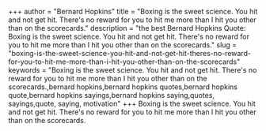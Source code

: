 +++
author = "Bernard Hopkins"
title = "Boxing is the sweet science. You hit and not get hit. There's no reward for you to hit me more than I hit you other than on the scorecards."
description = "the best Bernard Hopkins Quote: Boxing is the sweet science. You hit and not get hit. There's no reward for you to hit me more than I hit you other than on the scorecards."
slug = "boxing-is-the-sweet-science-you-hit-and-not-get-hit-theres-no-reward-for-you-to-hit-me-more-than-i-hit-you-other-than-on-the-scorecards"
keywords = "Boxing is the sweet science. You hit and not get hit. There's no reward for you to hit me more than I hit you other than on the scorecards.,bernard hopkins,bernard hopkins quotes,bernard hopkins quote,bernard hopkins sayings,bernard hopkins saying,quotes, sayings,quote, saying, motivation"
+++
Boxing is the sweet science. You hit and not get hit. There's no reward for you to hit me more than I hit you other than on the scorecards.
